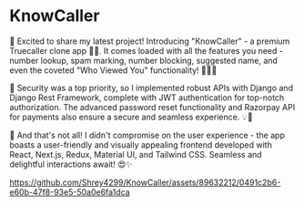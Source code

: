 # KnowCaller
🚀 Excited to share my latest project! Introducing "KnowCaller" - a premium Truecaller clone app 📱💼. It comes loaded with all the features you need - number lookup, spam marking, number blocking, suggested name, and even the coveted "Who Viewed You" functionality! 🕵️‍♂️👀

🔐 Security was a top priority, so I implemented robust APIs with Django and Django Rest Framework, complete with JWT authentication for top-notch authorization. The advanced password reset functionality and Razorpay API for payments also ensure a secure and seamless experience. 💡💪

🎨 And that's not all! I didn't compromise on the user experience - the app boasts a user-friendly and visually appealing frontend developed with React, Next.js, Redux, Material UI, and Tailwind CSS. Seamless and delightful interactions await! 😍✨




https://github.com/Shrey4299/KnowCaller/assets/89632212/0491c2b6-e60b-47f8-93e5-50a0e6fa1dca


